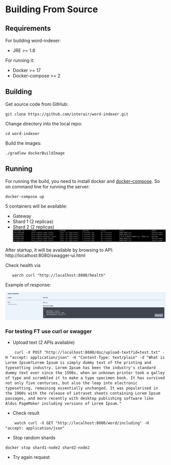 # Building From Source #

## Requirements ##

For building word-indexer:

* JRE >= 1.8

For running it:

* Docker >= 17
* Docker-compose >= 2

## Building ##

Get source code from GitHub:

    git clone https://github.com/interair/word-indexer.git

Change directory into the local repo:

    cd word-indexer

Build the images:

    ./gradlew dockerBuildImage

## Running ##

For running the build, you need to install docker and [docker-compose](https://docs.docker.com/compose/install/).
So on command line for running the server: 

    docker-compose up

5 containers will be available:
* Gateway
* Shard 1 (2 replicas)
* Shard 2 (2 replicas)
![alt text](containers.png)


After startup, it will be available by browsing to API: http://localhost:8080/swagger-ui.html

Check health via 

```
   warch curl "http://localhost:8080/health"
```

Example of response:

![alt text](502.png)

### For testing FT use curl or swagger
* Upload text (2 APIs available)
```
    curl -X POST "http://localhost:8080/doc/upload-text?id=test.txt" -H "accept: application/json" -H "Content-Type: text/plain" -d "What is Lorem Ipsum?Lorem Ipsum is simply dummy text of the printing and typesetting industry. Lorem Ipsum has been the industry's standard dummy text ever since the 1500s, when an unknown printer took a galley of type and scrambled it to make a type specimen book. It has survived not only five centuries, but also the leap into electronic typesetting, remaining essentially unchanged. It was popularised in the 1960s with the release of Letraset sheets containing Lorem Ipsum passages, and more recently with desktop publishing software like Aldus PageMaker including versions of Lorem Ipsum."
```    
* Check result
```
    watch curl -X GET "http://localhost:8080/word/including" -H "accept: application/json"
```
* Stop random shards

```.
docker stop shard1-node2 shard2-node2
```
* Try again request
